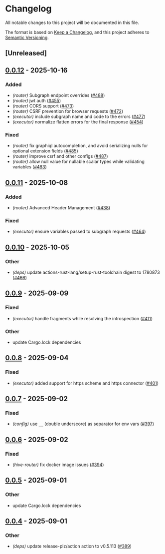 # Changelog

All notable changes to this project will be documented in this file.

The format is based on [Keep a Changelog](https://keepachangelog.com/en/1.0.0/),
and this project adheres to [Semantic Versioning](https://semver.org/spec/v2.0.0.html).

## [Unreleased]

## [0.0.12](https://github.com/graphql-hive/router/compare/hive-router-v0.0.11...hive-router-v0.0.12) - 2025-10-16

### Added

- *(router)* Subgraph endpoint overrides ([#488](https://github.com/graphql-hive/router/pull/488))
- *(router)* jwt auth ([#455](https://github.com/graphql-hive/router/pull/455))
- *(router)* CORS support ([#473](https://github.com/graphql-hive/router/pull/473))
- *(router)* CSRF prevention for browser requests ([#472](https://github.com/graphql-hive/router/pull/472))
- *(executor)* include subgraph name and code to the errors ([#477](https://github.com/graphql-hive/router/pull/477))
- *(executor)* normalize flatten errors for the final response ([#454](https://github.com/graphql-hive/router/pull/454))

### Fixed

- *(router)* fix graphiql autocompletion, and avoid serializing nulls for optional extension fields ([#485](https://github.com/graphql-hive/router/pull/485))
- *(router)* improve csrf and other configs  ([#487](https://github.com/graphql-hive/router/pull/487))
- *(router)* allow null value for nullable scalar types while validating variables ([#483](https://github.com/graphql-hive/router/pull/483))

## [0.0.11](https://github.com/graphql-hive/router/compare/hive-router-v0.0.10...hive-router-v0.0.11) - 2025-10-08

### Added

- *(router)* Advanced Header Management ([#438](https://github.com/graphql-hive/router/pull/438))

### Fixed

- *(executor)* ensure variables passed to subgraph requests ([#464](https://github.com/graphql-hive/router/pull/464))

## [0.0.10](https://github.com/graphql-hive/router/compare/hive-router-v0.0.9...hive-router-v0.0.10) - 2025-10-05

### Other

- *(deps)* update actions-rust-lang/setup-rust-toolchain digest to 1780873 ([#466](https://github.com/graphql-hive/router/pull/466))

## [0.0.9](https://github.com/graphql-hive/router/compare/hive-router-v0.0.8...hive-router-v0.0.9) - 2025-09-09

### Fixed

- *(executor)* handle fragments while resolving the introspection ([#411](https://github.com/graphql-hive/router/pull/411))

### Other

- update Cargo.lock dependencies

## [0.0.8](https://github.com/graphql-hive/router/compare/hive-router-v0.0.7...hive-router-v0.0.8) - 2025-09-04

### Fixed

- *(executor)* added support for https scheme and https connector ([#401](https://github.com/graphql-hive/router/pull/401))

## [0.0.7](https://github.com/graphql-hive/router/compare/hive-router-v0.0.6...hive-router-v0.0.7) - 2025-09-02

### Fixed

- *(config)* use `__` (double underscore) as separator for env vars ([#397](https://github.com/graphql-hive/router/pull/397))

## [0.0.6](https://github.com/graphql-hive/router/compare/hive-router-v0.0.5...hive-router-v0.0.6) - 2025-09-02

### Fixed

- *(hive-router)* fix docker image issues  ([#394](https://github.com/graphql-hive/router/pull/394))

## [0.0.5](https://github.com/graphql-hive/router/compare/hive-router-v0.0.4...hive-router-v0.0.5) - 2025-09-01

### Other

- update Cargo.lock dependencies

## [0.0.4](https://github.com/graphql-hive/router/compare/hive-router-v0.0.3...hive-router-v0.0.4) - 2025-09-01

### Other

- *(deps)* update release-plz/action action to v0.5.113 ([#389](https://github.com/graphql-hive/router/pull/389))
